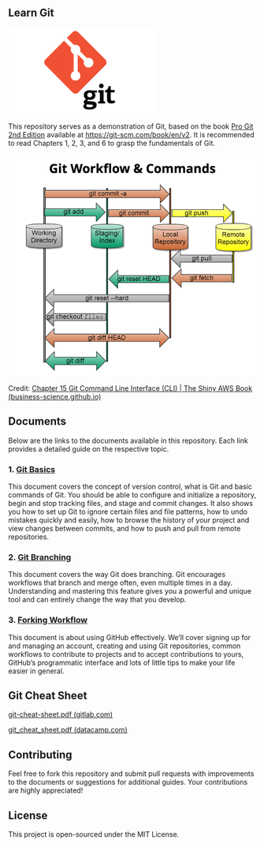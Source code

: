 ## Learn Git

![git-logo](./git-basics.assets/git-logo.png) 

This repository serves as a demonstration of Git, based on the book [Pro Git 2nd Edition](https://github.com/progit/progit2/) available at https://git-scm.com/book/en/v2. It is recommended to read Chapters 1, 2, 3, and 6 to grasp the fundamentals of Git.

![git_commands](./git-basics.assets/git_commands.png) 

Credit: [Chapter 15 Git Command Line Interface (CLI) | The Shiny AWS Book (business-science.github.io)](https://business-science.github.io/shiny-production-with-aws-book/git-command-line-interface-cli.html)


## Documents

Below are the links to the documents available in this repository. Each link provides a detailed guide on the respective topic.

### 1. [Git Basics](git-basics.md)
This document covers the concept of version control, what is Git and basic commands of Git. You should be able to configure and initialize a repository, begin and stop tracking files, and stage and commit changes. It also shows you how to set up Git to ignore certain files and file patterns, how to undo mistakes quickly and easily, how to browse the history of your project and view changes between commits, and how to push and pull from remote repositories.

### 2. [Git Branching](git-branching.md)
This document covers the way Git does branching. Git encourages workflows that branch and merge often, even multiple times in a day. Understanding and mastering this feature gives you a powerful and unique tool and can entirely change the way that you develop.

### 3. [Forking Workflow](forking-workflow.md)
This document is about using GitHub effectively. We’ll cover signing up for and managing an account, creating and using Git repositories, common workflows to contribute to projects and to accept contributions to yours, GitHub’s programmatic interface and lots of little tips to make your life easier in general.

## Git Cheat Sheet

[git-cheat-sheet.pdf (gitlab.com)](https://about.gitlab.com/images/press/git-cheat-sheet.pdf)

[git_cheat_sheet.pdf (datacamp.com)](https://images.datacamp.com/image/upload/v1656573882/Marketing/Blog/git_cheat_sheet.pdf)

## Contributing

Feel free to fork this repository and submit pull requests with improvements to the documents or suggestions for additional guides. Your contributions are highly appreciated!

## License

This project is open-sourced under the MIT License.

